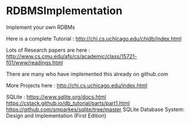 # RDBMSImplementation
Implement your own RDBMs

Here is a complete Tutorial : http://chi.cs.uchicago.edu/chidb/index.html

Lots of Research papers are here : http://www.cs.cmu.edu/afs/cs/academic/class/15721-f01/www/readings.html

There are many who have implemented this already on github.com

More Projects here : http://chi.cs.uchicago.edu/index.html

SQLite :
https://www.sqlite.org/docs.html
https://cstack.github.io/db_tutorial/parts/part1.html
https://github.com/smparkes/sqlite/tree/master
SQLite Database System: Design and Implementation (First Edition)
